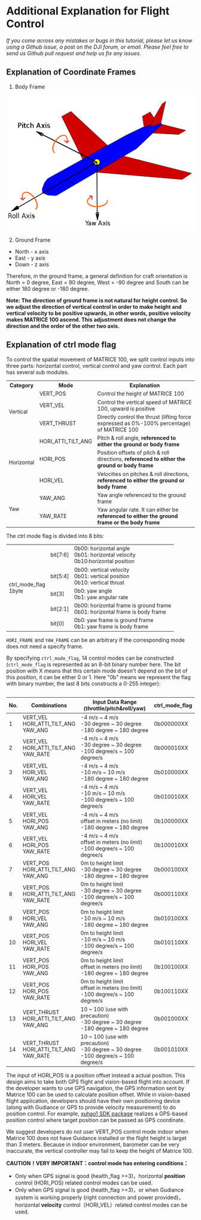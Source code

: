 # Additional Explanation for Flight Control 

*If you come across any mistakes or bugs in this tutorial, please let us know using a Github issue, a post on the DJI forum, or email. Please feel free to send us Github pull request and help us fix any issues.*

## Explanation of Coordinate Frames

1. Body Frame

  ![bFrame](Images/axis.png)

2. Ground Frame
  + North - x axis
  + East - y axis
  + Down - z axis

Therefore, in the ground frame, a general definition for craft orientation is North = 0 degree, East = 90 degree, West = -90 degree and South can be either 180 degree or -180 degree.

**Note: The direction of ground frame is not natural for height control. So we adjust the direction of vertical control in order to make height and vertical velocity to be positive upwards, in other words, positive velocity makes MATRICE 100 ascend. This adjustment does not change the direction and the order of the other two axis.**

## Explanation of ctrl mode flag

To control the spatial movement of MATRICE 100, we split control inputs into three parts: horizontal control, vertical control and yaw control. Each part has several sub modules.

<table>
<tr>
  <th>Category</th>
  <th>Mode</th>
  <th>Explanation</th>
</tr>
<tr>
  <td rowspan="3">Vertical</td>
  <td>VERT_POS</td>
  <td>Control the height of MATRICE 100</td>
</tr>
<tr>
  <td>VERT_VEL</td>
  <td>Control the vertical speed of MATRICE 100, upward is positive</td>
</tr>
<tr>
  <td>VERT_THRUST</td>
  <td>Directly control the thrust (lifting force expressed as 0%-100% percentage) of MATRICE 100</td>
</tr>

<tr>
  <td rowspan="3">Horizontal</td>
  <td>HORI_ATTI_TILT_ANG</td>
  <td>Pitch & roll angle, <b>referenced to either the ground or body frame</b></td>
</tr>
<tr>
  <td>HORI_POS</td>
  <td>Position offsets of pitch & roll directions, <b>referenced to either the ground or body frame</b></td>
</tr>
<tr>
  <td>HORI_VEL</td>
  <td>Velocities on pitches & roll directions, <b>referenced to either the ground or body frame</b></td>
</tr>

<tr>
  <td rowspan="2">Yaw</td>
  <td>YAW_ANG</td>
  <td>Yaw angle referenced to the ground frame</td>
</tr>
<tr>
  <td>YAW_RATE</td>
  <td>Yaw angular rate. It can either be <b>referenced to either the ground frame or the body frame</b></td>
</tr>
</table>

The ctrl mode flag is divided into 8 bits:
<table>
<tr>
  <td rowspan="5">ctrl_mode_flag<br>1byte</td>
  <td>bit[7:6]</td>
  <td>0b00: horizontal angle<br>0b01: horizontal velocity<br>0b10:horizontal position</td>
</tr>
<tr>
  <td>bit[5:4]</td>
  <td>0b00: vertical velocity<br>0b01: vertical position<br>0b10: vertical thrust</td>
</tr>
<tr>
  <td>bit[3]</td>
  <td>0b0: yaw angle<br>0b1: yaw angular rate</td>
</tr>
<tr>
  <td>bit[2:1]</td>
  <td>0b00: horizontal frame is ground frame<br>0b01: horizontal frame is body frame</td>
</tr>
<tr>
  <td>bit[0]</td>
  <td>0b0: yaw frame is ground frame<br>0b1: yaw frame is body frame</td>
</tr>
<table>

`HORI_FRAME` and `YAW_FRAME` can be an arbitrary if the corresponding mode does not need a specify frame. 

By specifying `ctrl_mode_flag`, 14 control modes can be constructed (`ctrl_mode_flag` is represented as an 8-bit binary number here. The bit position with X means that this certain mode doesn't depend on the bit of this position, it can be either 0 or 1. Here "0b" means we represent the flag with binary number, the last 8 bits constructs a 0-255 integer):

|No.|Combinations|Input Data Range<br>(throttle/pitch&roll/yaw)|ctrl_mode_flag|
|---|------------|---------------------------------------------|--------------|
|1|VERT_VEL<br>HORI_ATTI_TILT_ANG<br>YAW_ANG|-4 m/s ~ 4 m/s<br>-30 degree ~ 30 degree<br>-180 degree ~ 180 degree|0b000000XX|
|2|VERT_VEL<br>HORI_ATTI_TILT_ANG<br>YAW_RATE|-4 m/s ~ 4 m/s<br>-30 degree ~ 30 degree<br>-100 degree/s ~ 100 degree/s|0b000010XX|
|3|VERT_VEL<br>HORI_VEL<br>YAW_ANG|-4 m/s ~ 4 m/s<br>-10 m/s ~ 10 m/s<br>-180 degree ~ 180 degree|0b010000XX|
|4|VERT_VEL<br>HORI_VEL<br>YAW_RATE|-4 m/s ~ 4 m/s<br>-10 m/s ~ 10 m/s<br>-100 degree/s ~ 100 degree/s|0b010010XX|
|5|VERT_VEL<br>HORI_POS<br>YAW_ANG|-4 m/s ~ 4 m/s<br>offset in meters (no limit)<br>-180 degree ~ 180 degree|0b100000XX|
|6|VERT_VEL<br>HORI_POS<br>YAW_RATE|-4 m/s ~ 4 m/s<br>offset in meters (no limit)<br>-100 degree/s ~ 100 degree/s|0b100010XX|
|7|VERT_POS<br>HORI_ATTI_TILT_ANG<br>YAW_ANG|0m to height limit<br>-30 degree ~ 30 degree<br>-180 degree ~ 180 degree|0b000100XX|
|8|VERT_POS<br>HORI_ATTI_TILT_ANG<br>YAW_RATE|0m to height limit<br>-30 degree ~ 30 degree<br>-100 degree/s ~ 100 degree/s|0b000110XX|
|9|VERT_POS<br>HORI_VEL<br>YAW_ANG|0m to height limit<br>-10 m/s ~ 10 m/s<br>-180 degree ~ 180 degree|0b010100XX|
|10|VERT_POS<br>HORI_VEL<br>YAW_RATE|0m to height limit<br>-10 m/s ~ 10 m/s<br>-100 degree/s ~ 100 degree/s|0b010110XX|
|11|VERT_POS<br>HORI_POS<br>YAW_ANG|0m to height limit<br>offset in meters (no limit)<br>-180 degree ~ 180 degree|0b100100XX|
|12|VERT_POS<br>HORI_POS<br>YAW_RATE|0m to height limit<br>offset in meters (no limit)<br>-100 degree/s ~ 100 degree/s|0b100110XX|
|13|VERT_THRUST<br>HORI_ATTI_TILT_ANG<br>YAW_ANG|10 ~ 100 (use with precaution)<br>-30 degree ~ 30 degree<br>-180 degree ~ 180 degree|0b001000XX|
|14|VERT_THRUST<br>HORI_ATTI_TILT_ANG<br>YAW_RATE|10 ~ 100 (use with precaution)<br>-30 degree ~ 30 degree<br>-100 degree/s ~ 100 degree/s|0b001010XX|

The input of HORI_POS is a position offset instead a actual position. This design aims to take both GPS flight and vision-based flight into account. If the developer wants to use GPS navigation, the GPS information sent by Matrice 100 can be used to calculate position offset. While in vision-based flight application, developers should have their own positioning device (along with Gudiance or GPS to provide velocity measurement) to do position control. For example, [xuhao1 SDK package](https://github.com/xuhao1/dji_sdk/blob/master/src/modules/dji_services.cpp) realizes a GPS-based position control where target position can be passed as GPS coordinate.

We suggest developers do not user VERT_POS control mode indoor when Matrice 100 does not have Guidance installed or the flight height is larget than 3 meters. Because in indoor environment, barometer can be very inaccurate, the vertical controller may fail to keep the height of Matrice 100. 

**CAUTION！VERY IMPORTANT：control mode has entering conditions：**

- Only when GPS signal is good (health\_flag >=3)，horizontal **position** control (HORI_POS) related control modes can be used.
- Only when GPS signal is good (health\_flag >=3)，or when Gudiance system is working properly (right connection and power provided)，horizontal **velocity** control（HORI_VEL）related control modes can be used.
